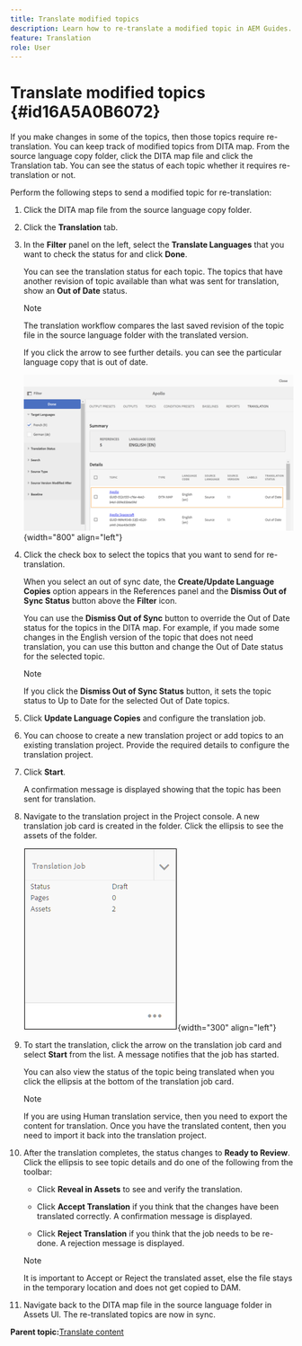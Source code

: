 ```yaml
---
title: Translate modified topics
description: Learn how to re-translate a modified topic in AEM Guides.
feature: Translation
role: User
---
```

# Translate modified topics {#id16A5A0B6072}

If you make changes in some of the topics, then those topics require re-translation. You can keep track of modified topics from DITA map. From the source language copy folder, click the DITA map file and click the Translation tab. You can see the status of each topic whether it requires re-translation or not.

Perform the following steps to send a modified topic for re-translation:

1.  Click the DITA map file from the source language copy folder.

1.  Click the **Translation** tab.

1.  In the **Filter** panel on the left, select the **Translate Languages** that you want to check the status for and click **Done**.

    You can see the translation status for each topic. The topics that have another revision of topic available than what was sent for translation, show an **Out of Date** status.

    >[!NOTE]
    >
    > The translation workflow compares the last saved revision of the topic file in the source language folder with the translated version.

    If you click the arrow to see further details. you can see the particular language copy that is out of date.

    ![](images/out-of-sync-uuid.png){width="800" align="left"}

1.  Click the check box to select the topics that you want to send for re-translation.

    When you select an out of sync date, the **Create/Update Language Copies** option appears in the References panel and the **Dismiss Out of Sync Status** button above the **Filter** icon.

    You can use the **Dismiss Out of Sync** button to override the Out of Date status for the topics in the DITA map. For example, if you made some changes in the English version of the topic that does not need translation, you can use this button and change the Out of Date status for the selected topic.

    >[!NOTE]
    >
    > If you click the **Dismiss Out of Sync Status** button, it sets the topic status to Up to Date for the selected Out of Date topics.

1.  Click **Update Language Copies** and configure the translation job.

1.  You can choose to create a new translation project or add topics to an existing translation project. Provide the required details to configure the translation project.

1.  Click **Start**.

    A confirmation message is displayed showing that the topic has been sent for translation.

1.  Navigate to the translation project in the Project console. A new translation job card is created in the folder. Click the ellipsis to see the assets of the folder.

    ![](images/incremental-job.PNG){width="300" align="left"}

1.  To start the translation, click the arrow on the translation job card and select **Start** from the list. A message notifies that the job has started.

    You can also view the status of the topic being translated when you click the ellipsis at the bottom of the translation job card.

    >[!NOTE]
    >
    > If you are using Human translation service, then you need to export the content for translation. Once you have the translated content, then you need to import it back into the translation project.

1. After the translation completes, the status changes to **Ready to Review**. Click the ellipsis to see topic details and do one of the following from the toolbar:

    -   Click **Reveal in Assets** to see and verify the translation.

    -   Click **Accept Translation** if you think that the changes have been translated correctly. A confirmation message is displayed.

    -   Click **Reject Translation** if you think that the job needs to be re-done. A rejection message is displayed.

    >[!NOTE]
    >
    > It is important to Accept or Reject the translated asset, else the file stays in the temporary location and does not get copied to DAM.

1. Navigate back to the DITA map file in the source language folder in Assets UI. The re-translated topics are now in sync.


**Parent topic:**[Translate content](translation.md)

